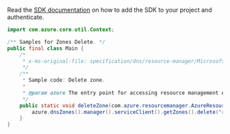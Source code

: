 Read the [SDK documentation](https://github.com/Azure/azure-sdk-for-java/blob/azure-resourcemanager_2.13.0/sdk/resourcemanager/azure-resourcemanager/README.md) on how to add the SDK to your project and authenticate.

```java
import com.azure.core.util.Context;

/** Samples for Zones Delete. */
public final class Main {
    /*
     * x-ms-original-file: specification/dns/resource-manager/Microsoft.Network/stable/2018-05-01/examples/DeleteZone.json
     */
    /**
     * Sample code: Delete zone.
     *
     * @param azure The entry point for accessing resource management APIs in Azure.
     */
    public static void deleteZone(com.azure.resourcemanager.AzureResourceManager azure) {
        azure.dnsZones().manager().serviceClient().getZones().delete("rg1", "zone1", null, Context.NONE);
    }
}
```
